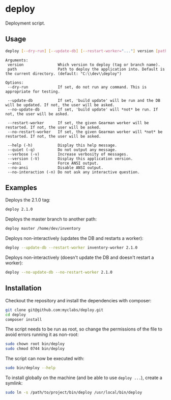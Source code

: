 # deploy

Deployment script.

## Usage

```bash
deploy [--dry-run] [--update-db] [--restart-worker="..."] version [path]
```

```
Arguments:
 version               Which version to deploy (tag or branch name).
 path                  Path to deploy the application into. Default is the current directory. (default: "C:\\dev\\deploy")

Options:
 --dry-run             If set, do not run any command. This is appropriate for testing.

 --update-db           If set, 'build update' will be run and the DB will be updated. If not, the user will be asked.
 --no-update-db        If set, 'build update' will *not* be run. If not, the user will be asked.

 --restart-worker      If set, the given Gearman worker will be restarted. If not, the user will be asked.
 --no-restart-worker   If set, the given Gearman worker will *not* be restarted. If not, the user will be asked.

 --help (-h)           Display this help message.
 --quiet (-q)          Do not output any message.
 --verbose (-v)        Increase verbosity of messages.
 --version (-V)        Display this application version.
 --ansi                Force ANSI output.
 --no-ansi             Disable ANSI output.
 --no-interaction (-n) Do not ask any interactive question.
```

## Examples

Deploys the 2.1.0 tag:

```bash
deploy 2.1.0
```

Deploys the master branch to another path:

```bash
deploy master /home/dev/inventory
```

Deploys non-interactively (updates the DB and restarts a worker):

```bash
deploy --update-db --restart-worker inventory-worker 2.1.0
```

Deploys non-interactively (doesn't update the DB and doesn't restart a worker):

```bash
deploy --no-update-db --no-restart-worker 2.1.0
```

## Installation

Checkout the repository and install the dependencies with composer:

```bash
git clone git@github.com:myclabs/deploy.git
cd deploy
composer install
```

The script needs to be run as root, so change the permissions of the file to avoid errors running it as non-root:

```bash
sudo chown root bin/deploy
sudo chmod 0744 bin/deploy
```

The script can now be executed with:

```bash
sudo bin/deploy --help
```

To install globally on the machine (and be able to use `deploy ...`), create a symlink:

```bash
sudo ln -s /path/to/project/bin/deploy /usr/local/bin/deploy
```
